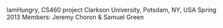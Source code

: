 IamHungry, CS460 project
Clarkson University, Potsdam, NY, USA
Spring 2013
Members: Jeremy Choron & Samuel Green
